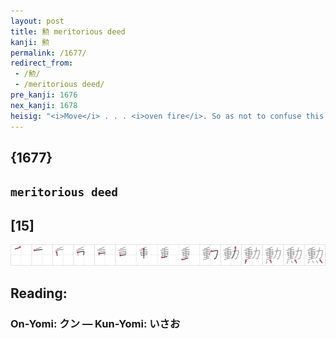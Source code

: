 ```yaml
---
layout: post
title: 勲 meritorious deed
kanji: 勲
permalink: /1677/
redirect_from:
 - /勲/
 - /meritorious deed/
pre_kanji: 1676
nex_kanji: 1678
heisig: "<i>Move</i> . . . <i>oven fire</i>. So as not to confuse this kanji with the general character for <i>merit</i> (Frame 1369), you may associate the key word with military decorations and medals of distinction, both of which it is used for."
---
```


## {1677}

## `meritorious deed`

## [15]

<div class="stroke"><img src="../images/E58BB2.png" /></div>

## Reading:

### On-Yomi: クン &mdash; Kun-Yomi: いさお
